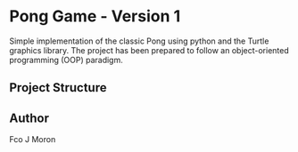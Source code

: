 # Pong Game - Version 1

Simple implementation of the classic Pong using python and the Turtle graphics library. The project has been prepared to follow an object-oriented programming (OOP) paradigm.

## Project Structure

## Author

Fco J Moron
